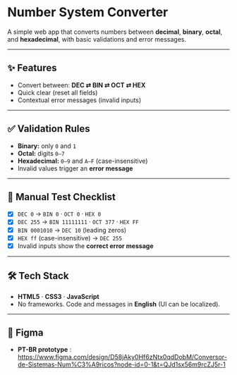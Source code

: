 # Number System Converter

A simple web app that converts numbers between **decimal**, **binary**, **octal**, and **hexadecimal**, with basic validations and error messages.

---

## ✨ Features

- Convert between: **DEC ⇄ BIN ⇄ OCT ⇄ HEX**
- Quick clear (reset all fields)
- Contextual error messages (invalid inputs)

---

## ✅ Validation Rules

- **Binary:** only `0` and `1`
- **Octal:** digits `0–7`
- **Hexadecimal:** `0–9` and `A–F` (case-insensitive)
- Invalid values trigger an **error message**

---

## 🧪 Manual Test Checklist

- [X] `DEC 0` → `BIN 0` · `OCT 0` · `HEX 0`
- [X] `DEC 255` → `BIN 11111111` · `OCT 377` · `HEX FF`
- [X] `BIN 0001010` → `DEC 10` (leading zeros)
- [X] `HEX ff` (case-insensitive) → `DEC 255`
- [X] Invalid inputs show the **correct error message**

---

## 🛠️ Tech Stack

- **HTML5** · **CSS3** · **JavaScript**
- No frameworks. Code and messages in **English** (UI can be localized).

---

## 📂 Figma

- **PT-BR prototype** : https://www.figma.com/design/D58jAky0Hf6zNtx0qdDobM/Conversor-de-Sistemas-Num%C3%A9ricos?node-id=0-1&t=QJd1sx56m9rcZJ5r-1



